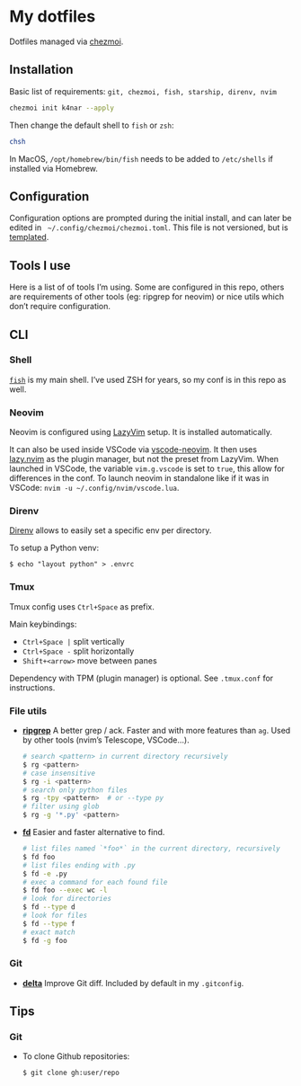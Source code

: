 # My dotfiles

Dotfiles managed via [chezmoi](https://www.chezmoi.io/).

## Installation

Basic list of requirements: `git, chezmoi, fish, starship, direnv, nvim`

```sh
chezmoi init k4nar --apply
```

Then change the default shell to `fish` or `zsh`:
```sh
chsh
```
In MacOS, `/opt/homebrew/bin/fish` needs to be added to `/etc/shells` if installed via Homebrew.

## Configuration

Configuration options are prompted during the initial install, and can later be edited in ` ~/.config/chezmoi/chezmoi.toml`.
This file is not versioned, but is [templated](./.chezmoi.toml.tmpl).

## Tools I use

Here is a list of of tools I’m using. Some are configured in this repo, others are requirements of other tools (eg: ripgrep for neovim) or nice utils which don’t require configuration.

## CLI

### Shell

[`fish`](https://fishshell.com/) is my main shell. I’ve used ZSH for years, so my conf is in this repo as well.

### Neovim

Neovim is configured using [LazyVim](https://www.lazyvim.org/) setup. It is installed automatically.

It can also be used inside VSCode via [vscode-neovim](https://github.com/vscode-neovim/vscode-neovim). It then uses [lazy.nvim](https://github.com/folke/lazy.nvim) as the plugin manager, but not the preset from LazyVim.
When launched in VSCode, the variable `vim.g.vscode` is set to `true`, this allow for differences in the conf.
To launch neovim in standalone like if it was in VSCode: `nvim -u ~/.config/nvim/vscode.lua`.

### Direnv

[Direnv](https://github.com/direnv/direnv) allows to easily set a specific env per directory.

To setup a Python venv:
```
$ echo "layout python" > .envrc
```

### Tmux

Tmux config uses `Ctrl+Space` as prefix.

Main keybindings:
- `Ctrl+Space |` split vertically
- `Ctrl+Space -` split horizontally
- `Shift+<arrow>` move between panes

Dependency with TPM (plugin manager) is optional. See `.tmux.conf` for instructions.

### File utils

- **[ripgrep](https://github.com/BurntSushi/ripgrep)**
    A better grep / ack. Faster and with more features than `ag`. Used by other tools (nvim’s Telescope, VSCode…).
    ```sh
    # search <pattern> in current directory recursively
    $ rg <pattern>
    # case insensitive
    $ rg -i <pattern>
    # search only python files
    $ rg -tpy <pattern>  # or --type py
    # filter using glob
    $ rg -g '*.py' <pattern>
    ```
- **[fd](https://github.com/sharkdp/fd)**
    Easier and faster alternative to find.
    ```sh
    # list files named `*foo*` in the current directory, recursively
    $ fd foo
    # list files ending with .py
    $ fd -e .py
    # exec a command for each found file
    $ fd foo --exec wc -l
    # look for directories
    $ fd --type d
    # look for files
    $ fd --type f
    # exact match
    $ fd -g foo
    ```

### Git
- **[delta](https://github.com/dandavison/delta)**
    Improve Git diff. Included by default in my `.gitconfig`.


## Tips

### Git

- To clone Github repositories:
    ```
    $ git clone gh:user/repo
    ```